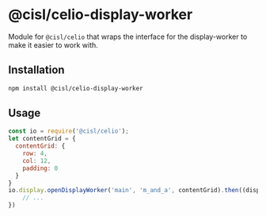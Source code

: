 # @cisl/celio-display-worker

Module for `@cisl/celio` that wraps the interface for the display-worker to make it easier to work with.

## Installation
```bash
npm install @cisl/celio-display-worker
```

## Usage
```js
const io = require('@cisl/celio');
let contentGrid = {
  contentGrid: {
    row: 4,
    col: 12,
    padding: 0
  }
}
io.display.openDisplayWorker('main', 'm_and_a', contentGrid).then((displayContext, uniformGridCellSize) => {
    // ...
})
```
